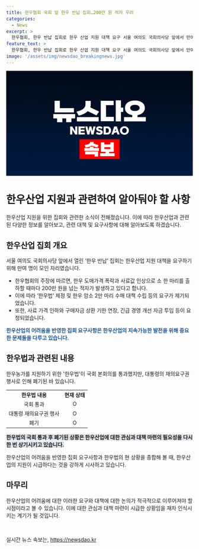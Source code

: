 ```yaml
---
title: 한우협회 국회 앞 한우 반납 집회…200만 원 적자 우려
categories:
  - News
excerpt: >
  한우협회, 한우 반납 집회로 한우 산업 지원 대책 요구 서울 여의도 국회의사당 앞에서 만여 명이 모여 한우 반납 집회를 열었다. 한우 도매가격 폭락과 사료값 인상으로 소 한 마리를 출하할 때마다 200만 원 이상의 적자가 발생하고 있다고 주장했다. 지속가능한 한우산업을 위해 한우법 제정과 한우 암소 2만 마리 수매 대책을 요구했으며, 사료 가격 인하와 긴급 경영 개선 자금 투입을 촉구했다. 또한, 정부 정책의 전환을 촉구하며 모형 소를 반납하는 방식을 택했다.
feature_text: >
  한우협회, 한우 반납 집회로 한우 산업 지원 대책 요구 서울 여의도 국회의사당 앞에서 만여 명이 모여 한우 반납 집회를 열었다. 한우 도매가격 폭락과 사료값 인상으로 소 한 마리를 출하할 때마다 200만 원 이상의 적자가 발생하고 있다고 주장했다. 지속가능한 한우산업을 위해 한우법 제정과 한우 암소 2만 마리 수매 대책을 요구했으며, 사료 가격 인하와 긴급 경영 개선 자금 투입을 촉구했다. 또한, 정부 정책의 전환을 촉구하며 모형 소를 반납하는 방식을 택했다.
image: '/assets/img/newsdao_breakingnews.jpg'
---
```


<p><img src="/assets/img/newsdao_breakingnews.jpg" alt="firstkoreanews 속보" /></p>

<h1>한우산업 지원과 관련하여 알아둬야 할 사항</h1>

<p data-ke-size="size16">한우산업 지원을 위한 집회와 관련한 소식이 전해졌습니다. 이에 따라 한우산업과 관련된 다양한 정보를 알아보고, 관련 대책 및 요구사항에 대해 알아보도록 하겠습니다.</p>

<h2 data-ke-size="size26">한우산업 집회 개요</h2>

<p>서울 여의도 국회의사당 앞에서 열린 ‘한우 반납’ 집회는 한우산업 지원 대책을 요구하기 위해 만여 명이 모인 자리였습니다.</p>

<ul>
  <li>한우협회의 주장에 따르면, 한우 도매가격 폭락과 사료값 인상으로 소 한 마리를 출하할 때마다 200만 원을 넘는 적자가 발생하고 있다고 합니다.</li>
  <li>이에 따라 ‘한우법’ 제정 및 한우 암소 2만 마리 수매 대책 수립 등의 요구가 제기되었습니다.</li>
  <li>또한, 사료 가격 인하와 구매자금 상환 기한 연장, 긴급 경영 개선 자금 투입 등이 요청되었습니다.</li>
</ul>

<p><b><span style="color: #1a5490;">한우산업의 어려움을 반영한 집회 요구사항은 한우산업의 지속가능한 발전을 위해 중요한 문제들을 다루고 있습니다.</span></b></p>

<h2 data-ke-size="size26">한우법과 관련된 내용</h2>

<p>한우농가를 지원하기 위한 '한우법'이 국회 본회의를 통과했지만, 대통령의 재의요구권 행사로 인해 폐기된 바 있습니다.</p>

<table>
  <tr>
    <td style="text-align: center; height: 17px;"><b>한우법 내용</b></td>
    <td style="text-align: center; height: 17px;"><b>현재 상태</b></td>
  </tr>
  <tr>
    <td style="text-align: center; height: 17px;">국회 통과</td>
    <td style="text-align: center; height: 17px;">O</td>
  </tr>
  <tr>
    <td style="text-align: center; height: 17px;">대통령 재의요구권 행사</td>
    <td style="text-align: center; height: 17px;">O</td>
  </tr>
  <tr>
    <td style="text-align: center; height: 17px;">폐기</td>
    <td style="text-align: center; height: 17px;">O</td>
  </tr>
</table>

<p><b><span style="background-color: #21538527;">한우법의 국회 통과 후 폐기된 상황은 한우산업에 대한 관심과 대책 마련의 필요성을 다시 한 번 상기시키고 있습니다.</span></b></p>

<p data-ke-size="size16">한우산업의 어려움을 반영한 집회 요구사항과 한우법의 현 상황을 종합해 볼 때, 한우산업의 지원이 시급하다는 것을 강하게 시사하고 있습니다.</p>

<h2 data-ke-size="size26">마무리</h2>

<p data-ke-size="size16">한우산업의 어려움에 대한 이러한 요구와 대책에 대한 논의가 적극적으로 이루어져야 할 시점이라고 볼 수 있습니다. 이에 대한 관심과 대책 마련이 시급한 상황임을 재차 인식시키는 계기가 될 것입니다.</p>

<p data-ke-size="size16">&nbsp;</p>
실시간 뉴스 속보는, <a href="https://newsdao.kr" rel="dofollow">https://newsdao.kr</a>


